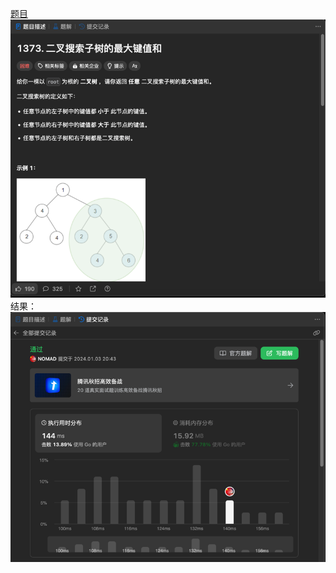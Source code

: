 [题目](https://leetcode.cn/problems/maximum-sum-bst-in-binary-tree/description/)
![pic](img.png)
结果：
![pic](result.png)